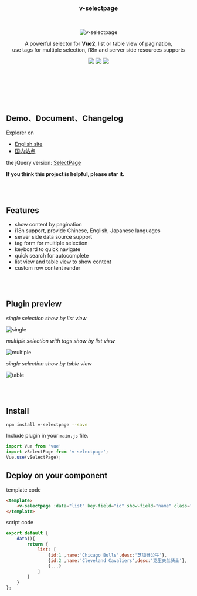 <br><br>

<h3 align="center">v-selectpage</h3>

<br>

<p align="center"><img src="https://terryz.github.io/image/v-selectpage/v-selectpage-multiple.png" alt="v-selectpage" ></p>

<p align="center">
  A powerful selector for <strong>Vue2</strong>, list or table view of pagination, <br>
  use tags for multiple selection, i18n and server side resources supports
</p>

<p align="center">
  <a href="https://www.npmjs.com/package/v-selectpage"><img src="https://img.shields.io/npm/v/v-selectpage.svg"></a>
  <a href="https://mit-license.org/"><img src="https://img.shields.io/badge/license-MIT-brightgreen.svg"></a>
  <a href="https://www.npmjs.com/package/v-selectpage"><img src="https://img.shields.io/npm/dy/v-selectpage.svg"></a>
</p>
<br><br><br><br><br>

## Demo、Document、Changelog
Explorer on

- [English site](https://terryz.github.io/vue/#/selectpage)
- [国内站点](https://terryz.gitee.io/vue/#/selectpage)

the jQuery version: [SelectPage](https://github.com/TerryZ/SelectPage)

**If you think this project is helpful, please star it.**

<br><br>

## Features

- show content by pagination
- i18n support, provide Chinese, English, Japanese languages
- server side data source support
- tag form for multiple selection
- keyboard to quick navigate
- quick search for autocomplete
- list view and table view to show content
- custom row content render


<br><br>

## Plugin preview

*single selection show by list view*

![single](https://terryz.github.io/image/v-selectpage/v-selectpage-single.png)

*multiple selection with tags show by list view*

![multiple](https://terryz.github.io/image/v-selectpage/v-selectpage-multiple.png)

*single selection show by table view*

![table](https://terryz.github.io/image/v-selectpage/v-selectpage-table.png)

<br><br>

## Install

``` bash
npm install v-selectpage --save
```

Include plugin in your `main.js` file.

```js
import Vue from 'vue'
import vSelectPage from 'v-selectpage';
Vue.use(vSelectPage);
```

## Deploy on your component

template code

```html
<template>
    <v-selectpage :data="list" key-field="id" show-field="name" class="form-control"></v-selectpage>
</template>
```

script code

```js
export default {
    data(){
        return {
            list: [
                {id:1 ,name:'Chicago Bulls',desc:'芝加哥公牛'},
                {id:2 ,name:'Cleveland Cavaliers',desc:'克里夫兰骑士'},
                {...}
            ]
        }
    }
};
```
<br><br>
